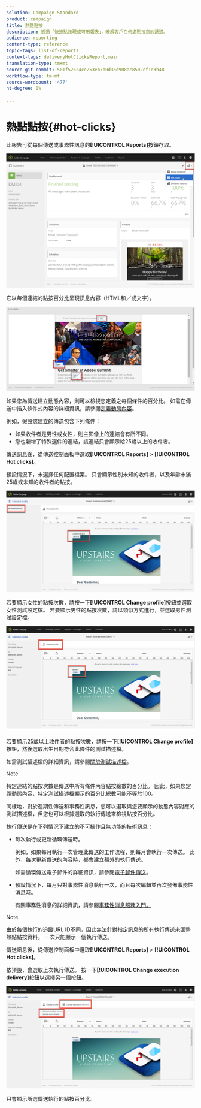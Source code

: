 ```yaml
---
solution: Campaign Standard
product: campaign
title: 熱點點按
description: 透過「快速點按現成可用報表」，瞭解客戶在何處點按您的遞送。
audience: reporting
content-type: reference
topic-tags: list-of-reports
context-tags: deliveryHotClicksReport,main
translation-type: tm+mt
source-git-commit: 501f52624ce253eb7b0d36d908ac8502cf1d3b48
workflow-type: tm+mt
source-wordcount: '477'
ht-degree: 0%

---
```



# 熱點點按{#hot-clicks}

此報告可從每個傳送或事務性訊息的&#x200B;**[!UICONTROL Reports]**&#x200B;按鈕存取。

![](assets/delivery_reports_hot-clicks_4.png)

它以每個連結的點按百分比呈現訊息內容（HTML和／或文字）。

![](assets/delivery_reports_10.png)

如果您為傳送建立動態內容，則可以檢視您定義之每個條件的百分比。 如需在傳送中插入條件式內容的詳細資訊，請參閱[定義動態內容](../../designing/using/personalization.md#defining-dynamic-content-in-an-email)。

例如，假設您建立的傳送包含下列條件：

* 如果收件者是男性或女性，則主影像上的連結會有所不同。
* 您也新增了特殊選件的連結，該連結只會顯示給25歲以上的收件者。

傳送訊息後，從傳送控制面板中選取&#x200B;**[!UICONTROL Reports]** > **[!UICONTROL Hot clicks]**。

預設情況下，未選擇任何配置檔案。 只會顯示性別未知的收件者，以及年齡未滿25歲或未知的收件者的點按。

![](assets/delivery_reports_hot-clicks_1.png)

若要顯示女性的點按次數，請按一下&#x200B;**[!UICONTROL Change profile]**&#x200B;按鈕並選取女性測試設定檔。 若要顯示男性的點按次數，請以類似方式進行，並選取男性測試設定檔。

![](assets/delivery_reports_hot-clicks_2.png)

若要顯示25歲以上收件者的點按次數，請按一下&#x200B;**[!UICONTROL Change profile]**&#x200B;按鈕，然後選取出生日期符合此條件的測試描述檔。

如需測試描述檔的詳細資訊，請參閱[關於測試描述檔](../../audiences/using/managing-test-profiles.md)。

>[!NOTE]
>
>特定連結的點按次數是傳送中所有條件內容點按總數的百分比。 因此，如果您定義動態內容，特定測試描述檔顯示的百分比總數可能不等於100。

同樣地，對於週期性傳送和事務性訊息，您可以選取與您要顯示的動態內容對應的測試描述檔，但您也可以根據選取的執行傳送來檢視點按百分比。

執行傳送是在下列情況下建立的不可操作且無功能的技術訊息：

* 每次執行或更新循環傳送時。

   例如，如果每月執行一次管理此傳送的工作流程，則每月會執行一次傳送。 此外，每次更新傳送的內容時，都會建立額外的執行傳送。

   如需循環傳送電子郵件的詳細資訊，請參閱[電子郵件傳送](../../automating/using/email-delivery.md)。

* 預設情況下，每月只對事務性消息執行一次，而且每次編輯並再次發佈事務性消息時。

   有關事務性消息的詳細資訊，請參閱[事務性消息服務入門。](../../channels/using/getting-started-with-transactional-msg.md)

>[!NOTE]
>
>由於每個執行的追蹤URL ID不同，因此無法針對指定訊息的所有執行傳送來匯整熱點點按資料。 一次只能顯示一個執行傳送。

傳送訊息後，從傳送控制面板中選取&#x200B;**[!UICONTROL Reports]** > **[!UICONTROL Hot clicks]**。

依預設，會選取上次執行傳送。 按一下&#x200B;**[!UICONTROL Change execution delivery]**&#x200B;按鈕以選擇另一個按鈕。

![](assets/delivery_reports_hot-clicks_3.png)

只會顯示所選傳送執行的點按百分比。
